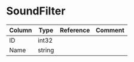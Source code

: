# SoundFilter

| Column | Type | Reference | Comment |
|--------|------|-----------|---------|
|ID|int32|||
|Name|string|||
